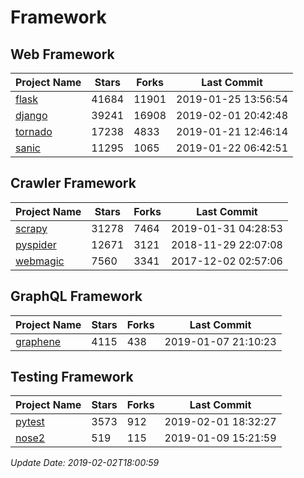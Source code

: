 # Framework

## Web Framework

| Project Name | Stars | Forks | Last Commit |
| ------------ | ----- | ----- | ----------- |
| [flask](https://github.com/pallets/flask) | 41684 | 11901 | 2019-01-25 13:56:54 |
| [django](https://github.com/django/django) | 39241 | 16908 | 2019-02-01 20:42:48 |
| [tornado](https://github.com/tornadoweb/tornado) | 17238 | 4833 | 2019-01-21 12:46:14 |
| [sanic](https://github.com/huge-success/sanic) | 11295 | 1065 | 2019-01-22 06:42:51 |

## Crawler Framework

| Project Name | Stars | Forks | Last Commit |
| ------------ | ----- | ----- | ----------- |
| [scrapy](https://github.com/scrapy/scrapy) | 31278 | 7464 | 2019-01-31 04:28:53 |
| [pyspider](https://github.com/binux/pyspider) | 12671 | 3121 | 2018-11-29 22:07:08 |
| [webmagic](https://github.com/code4craft/webmagic) | 7560 | 3341 | 2017-12-02 02:57:06 |

## GraphQL Framework

| Project Name | Stars | Forks | Last Commit |
| ------------ | ----- | ----- | ----------- |
| [graphene](https://github.com/graphql-python/graphene) | 4115 | 438 | 2019-01-07 21:10:23 |

## Testing Framework

| Project Name | Stars | Forks | Last Commit |
| ------------ | ----- | ----- | ----------- |
| [pytest](https://github.com/pytest-dev/pytest) | 3573 | 912 | 2019-02-01 18:32:27 |
| [nose2](https://github.com/nose-devs/nose2) | 519 | 115 | 2019-01-09 15:21:59 |

*Update Date: 2019-02-02T18:00:59*